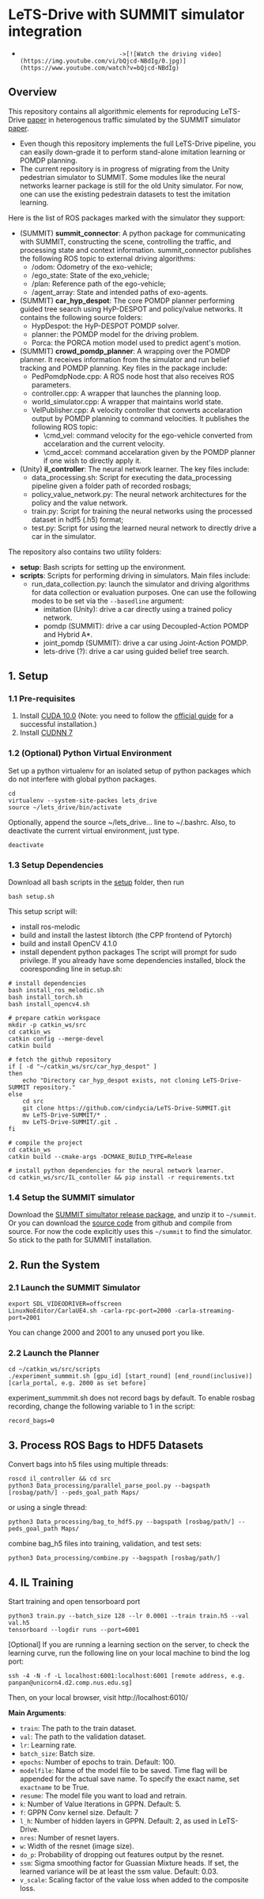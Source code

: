 #
# LeTS-Drive with SUMMIT simulator integration

<!-- <p align="center"> </p> -->
-                                 ->[![Watch the driving video](https://img.youtube.com/vi/bQjcd-NBdIg/0.jpg)](https://www.youtube.com/watch?v=bQjcd-NBdIg)

## Overview
This repository contains all algorithmic elements for reproducing LeTS-Drive [paper](https://arxiv.org/abs/1905.12197) in heterogenous traffic simulated by the SUMMIT simulator [paper](https://www.dropbox.com/s/fs0e9j4o0r80e82/SUMMIT.pdf?dl=0).
* Even though this repository implements the full LeTS-Drive pipeline, you can easily down-grade it to perform stand-alone imitation learning or POMDP planning.
* The current repository is in progress of migrating from the Unity pedestrian simulator to SUMMIT. Some modules like the neural networks learner package is still for the old Unity simulator. For now, one can use the existing pedestrain datasets to test the imitation learning.

Here is the list of ROS packages marked with the simulator they support:
* (SUMMIT) __summit_connector__: A python package for communicating with SUMMIT, constructing the scene, controlling the traffic, and processing state and context information. summit_connector publishes the following ROS topic to external driving algorithms: 
    * /odom: Odometry of the exo-vehicle;
    * /ego_state: State of the exo_vehicle;
    * /plan: Reference path of the ego-vehicle;
    * /agent_array: State and intended paths of exo-agents.
* (SUMMIT) __car_hyp_despot__: The core POMDP planner performing guided tree search using HyP-DESPOT and policy/value networks. It contains the following source folders:
    * HypDespot: the HyP-DESPOT POMDP solver.
    * planner: the POMDP model for the driving problem.
    * Porca: the PORCA motion model used to predict agent's motion.
* (SUMMIT) __crowd_pomdp_planner__: A wrapping over the POMDP planner. It receives information from the simulator and run belief tracking and POMDP planning. Key files in the package include:
    * PedPomdpNode.cpp: A ROS node host that also receives ROS parameters.
    * controller.cpp: A wrapper that launches the planning loop.
    * world_simulator.cpp: A wrapper that maintains world state.
    * VelPublisher.cpp: A velocity controller that converts accelaration output by POMDP planning to command velocities. It publishes the following ROS topic:
        * \cmd_vel: command velocity for the ego-vehicle converted from accelaration and the current velocity.
        * \cmd_accel: command accelaration given by the POMDP planner if one wish to directly apply it.
* (Unity) __il_controller__: The neural network learner. The key files include:
    * data_processing.sh: Script for executing the data_processing pipeline given a folder path of recorded rosbags;
    * policy_value_network.py: The neural network architectures for the policy and the value network.
    * train.py: Script for training the neural networks using the processed dataset in hdf5 (.h5) format;
    * test.py: Script for using the learned neural network to directly drive a car in the simulator.

The repository also contains two utility folders:
* __setup__: Bash scripts for setting up the environment.
* __scripts__: Scripts for performing driving in simulators. Main files include:
   * run_data_collection.py: launch the simulator and driving algorithms for data collection or evaluation purposes. One can use the following modes to be set via the `--basedline` argument:
      * imitation (Unity): drive a car directly using a trained policy network.
      * pomdp (SUMMIT): drive a car using Decoupled-Action POMDP and Hybrid A*.
      * joint_pomdp (SUMMIT): drive a car using Joint-Action POMDP.
      * lets-drive (?): drive a car using guided belief tree search.

## 1. Setup
### 1.1 Pre-requisites
1. Install [CUDA 10.0](https://developer.nvidia.com/cuda-10.0-download-archive) (Note: you need to follow the [official guide](https://docs.nvidia.com/cuda/cuda-installation-guide-linux/index.html) for a successful installation.)
2. Install [CUDNN 7](https://docs.nvidia.com/deeplearning/sdk/cudnn-install/index.html)
### 1.2 (Optional) Python Virtual Environment
Set up a python virtualenv for an isolated setup of python packages which do not interfere with global python packages.
```
cd
virtualenv --system-site-packes lets_drive 
source ~/lets_drive/bin/activate
```
Optionally, append the source ~/lets_drive... line to ~/.bashrc. Also, to deactivate the current virtual environment, just type.
```
deactivate
```
### 1.3 Setup Dependencies
Download all bash scripts in the [setup](./setup) folder, then run
```
bash setup.sh
```
This setup script will:
* install ros-melodic
* build and install the lastest libtorch (the CPP frontend of Pytorch)
* build and install OpenCV 4.1.0
* install dependent python packages
The script will prompt for sudo privilege.
If you already have some dependencies installed, block the cooresponding line in setup.sh:
```
# install dependencies
bash install_ros_melodic.sh
bash install_torch.sh
bash install_opencv4.sh

# prepare catkin workspace
mkdir -p catkin_ws/src
cd catkin_ws
catkin config --merge-devel
catkin build

# fetch the github repository
if [ -d "~/catkin_ws/src/car_hyp_despot" ] 
then
    echo "Directory car_hyp_despot exists, not cloning LeTS-Drive-SUMMIT repository." 
else
    cd src
    git clone https://github.com/cindycia/LeTS-Drive-SUMMIT.git    
    mv LeTS-Drive-SUMMIT/* .
    mv LeTS-Drive-SUMMIT/.git .
fi

# compile the project
cd catkin_ws
catkin build --cmake-args -DCMAKE_BUILD_TYPE=Release

# install python dependencies for the neural network learner.
cd catkin_ws/src/IL_contoller && pip install -r requirements.txt
```
### 1.4 Setup the SUMMIT simulator
Download the [SUMMIT simultator release package](https://www.dropbox.com/s/3cnjktij8vtfn56/summit.zip?dl=0), and unzip it to `~/summit`. 
Or you can download the [source code](https://github.com/AdaCompNUS/carla.git) from github and compile from source.
For now the code explicitly uses this `~/summit` to find the simulator. So stick to the path for SUMMIT installation.

## 2. Run the System
### 2.1 Launch the SUMMIT Simulator
```
export SDL_VIDEODRIVER=offscreen
LinuxNoEditor/CarlaUE4.sh -carla-rpc-port=2000 -carla-streaming-port=2001
```
You can change 2000 and 2001 to any unused port you like.
### 2.2 Launch the Planner
```
cd ~/catkin_ws/src/scripts
./experiment_summmit.sh [gpu_id] [start_round] [end_round(inclusive)] [carla_portal, e.g. 2000 as set before]
```
experiment_summmit.sh does not record bags by default. To enable rosbag recording, change the following variable to 1 in the script:
```
record_bags=0
```
## 3. Process ROS Bags to HDF5 Datasets
Convert bags into h5 files using multiple threads:
```
roscd il_controller && cd src
python3 Data_processing/parallel_parse_pool.py --bagspath [rosbag/path/] --peds_goal_path Maps/
```
or using a single thread:
```
python3 Data_processing/bag_to_hdf5.py --bagspath [rosbag/path/] --peds_goal_path Maps/
```
combine bag_h5 files into training, validation, and test sets:
```
python3 Data_processing/combine.py --bagspath [rosbag/path/]
```
## 4. IL Training
Start training and open tensorboard port
```
python3 train.py --batch_size 128 --lr 0.0001 --train train.h5 --val val.h5
tensorboard --logdir runs --port=6001
```
[Optional] If you are running a learning section on the server, to check the learning curve, run the following line on your local machine to bind the log port:
```
ssh -4 -N -f -L localhost:6001:localhost:6001 [remote address, e.g. panpan@unicorn4.d2.comp.nus.edu.sg]
```
Then, on your local browser, visit http://localhost:6010/

**Main Arguments**:
- `train`: The path to the train dataset.
- `val`: The path to the validation dataset.
- `lr`: Learning rate.
- `batch_size`: Batch size. 
- `epochs`: Number of epochs to train. Default: 100.
- `modelfile`: Name of the model file to be saved. Time flag will be appended for the actual save name. To specify the exact name, set `exactname` to be True.
- `resume`: The model file you want to load and retrain.
- `k`: Number of Value Iterations in GPPN. Default: 5.
- `f`: GPPN Conv kernel size. Default: 7
- `l_h`: Number of hidden layers in GPPN. Default: 2, as used in LeTS-Drive.
- `nres`: Number of resnet layers.
- `w`: Width of the resnet (image size).
- `do_p`: Probability of dropping out features output by the resnet.
- `ssm`: Sigma smoothing factor for Guassian Mixture heads. If set, the learned variance will be at least the ssm value. Default: 0.03.
- `v_scale`: Scaling factor of the value loss when added to the composite loss.
